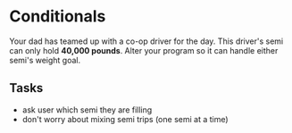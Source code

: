 # Conditionals

Your dad has teamed up with a co-op driver for the day. This driver's semi can only hold __40,000 pounds__. Alter your program so it can handle either semi's weight goal.

## Tasks

- ask user which semi they are filling
- don't worry about mixing semi trips (one semi at a time)
